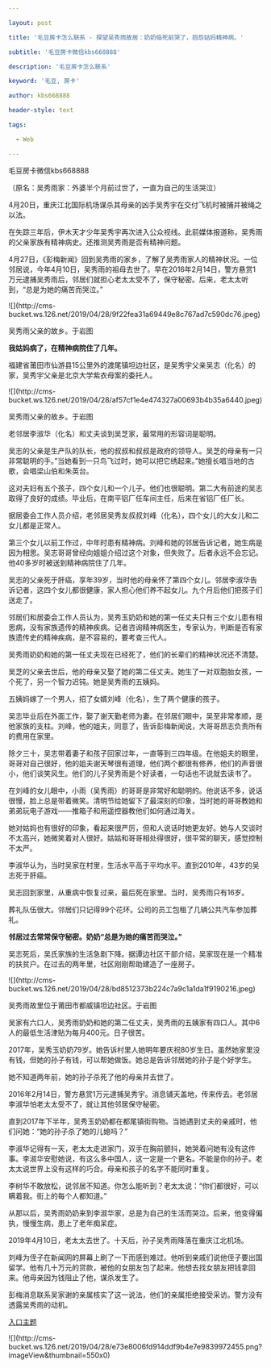 ---
layout: post
title: '毛豆房卡怎么联系 - 探望吴秀雨故居：奶奶临死前哭了，抱怨姑妈精神病。'
subtitle: '毛豆房卡微信kbs668888'
description: '毛豆房卡怎么联系'
keyword: '毛豆, 房卡'
author: kbs668888
header-style: text
tags:
  - Web
---
毛豆房卡微信kbs668888

（原名：吴秀雨家：外婆半个月前过世了，一直为自己的生活哭泣）

4月20日，重庆江北国际机场谋杀其母亲的凶手吴秀宇在交付飞机时被捕并被绳之以法。

在失踪三年后，伊木天才少年吴秀宇再次进入公众视线。此前媒体报道称，吴秀雨的父亲家族有精神病史。还推测吴秀雨是否有精神问题。

4月27日，《彭梅新闻》回到吴秀雨的家乡，了解了吴秀雨家人的精神状况。一位邻居说，今年4月10日，吴秀雨的祖母去世了。早在2016年2月14日，警方悬赏1万元逮捕吴秀雨后，邻居们就担心老太太受不了，保守秘密。后来，老太太听到，“总是为她的痛苦而哭泣。”

![](http://cms-
bucket.ws.126.net/2019/04/28/9f22fea31a69449e8c767ad7c590dc76.jpeg)

吴秀雨父亲的故乡。于岩图

 **我姑妈病了，在精神病院住了几年。**

福建省莆田市仙游县15公里外的渡尾镇坦边社区，是吴秀宇父亲吴志（化名）的家，吴秀宇父亲是北京大学紫衣母案的委托人。

![](http://cms-
bucket.ws.126.net/2019/04/28/af57cf1e4e474327a00693b4b35a6440.jpeg)

吴秀雨父亲的故乡。于岩图

老邻居李淑华（化名）和丈夫谈到吴芝家，最常用的形容词是聪明。

吴志的父亲是生产队的队长，他的叔叔和叔叔是政府的领导人。吴芝的母亲有一只非常聪明的手。”当她看到一只鸟飞过时，她可以把它绣起来。”她擅长唱当地的古歌，会唱梁山伯和朱英台。

这对夫妇有五个孩子，四个女儿和一个儿子。他们也很聪明。第二大有前途的吴志取得了良好的成绩。毕业后，在南平铝厂任车间主任，后来在省铝厂任厂长。

据居委会工作人员介绍，老邻居吴秀友叔叔刘峰（化名），四个女儿的大女儿和二女儿都是正常人。

第三个女儿以前工作过，中年时患有精神病。刘峰和她的邻居告诉记者，她生病是因为相思。吴志哥哥曾经向姐姐介绍过这个对象，但失败了。后者永远不会忘记。他40多岁时被送到精神病院住了几年。

吴志的父亲死于肝癌，享年39岁，当时他的母亲怀了第四个女儿。邻居李淑华告诉记者，这四个女儿都很健康，家人担心他们养不起女儿。九个月后他们把孩子们送走了。

邻居们和居委会工作人员认为，吴秀玉奶奶和她的第一任丈夫只有三个女儿患有相思病，没有家族遗传的精神疾病。记者咨询精神病医生，专家认为，判断是否有家族遗传史的精神疾病，是不容易的，要考查三代人。

吴秀雨奶奶和她的第一任丈夫现在已经死了，他们的长辈们的精神状况还不清楚。

吴芝的父亲去世后，他的母亲又娶了她的第二任丈夫。她生了一对双胞胎女孩，一个死了，另一个智力迟钝。她是吴秀雨的五姨妈。

五姨妈嫁了一个男人，招了女婿刘峰（化名），生了两个健康的孩子。

吴志毕业后在外面工作，娶了谢天勤老师为妻。在邻居们眼中，吴至非常孝顺，是他家族的支柱。刘峰，他的姐夫，同意了，告诉彭梅新闻说，大哥哥昂志负责所有的费用在家里。

除夕三十，吴志带着妻子和孩子回家过年，一直等到三四年级。在他姐夫的眼里，哥哥对自己很好，他的姐夫谢天琴很有道理，他们两个都很有修养，他们的声音很小，他们谈笑风生。他们的儿子吴秀雨是个好读者，一句话也不说就去读书了。

在刘峰的女儿眼中，小雨（吴秀雨）的哥哥是非常好和聪明的。他说话不多，说话很慢，脸上总是带着微笑。清明节给她留下了最深刻的印象，当时她的哥哥教她和弟弟玩电子游戏——推箱子和用遥控器教他们如何通过海关。

她对姑妈也有很好的印象，看起来很严厉，但和人说话时她更友好。她与人交谈时不太高兴，她微笑着对人很好。姑姑和哥哥相处得很好，很平常的聊天，感觉控制不太严。

李淑华认为，当时吴家在村里，生活水平高于平均水平。直到2010年，43岁的吴志死于肝癌。

吴志回到家里，从重病中恢复过来，最后死在家里。当时，吴秀雨只有16岁。

葬礼队伍很大。邻居们只记得99个花环。公司的员工包租了几辆公共汽车参加葬礼。

 **邻居过去常常保守秘密。奶奶“总是为她的痛苦而哭泣。”**

吴志死后，吴氏家族的生活急剧下降。据谭边社区干部介绍，吴家现在是一个精准的扶贫户。在过去的两年里，社区刚刚帮助建造了一座房子。

![](http://cms-
bucket.ws.126.net/2019/04/28/bd8512373b224c7a9c1a1da1f9190216.jpeg)

吴秀雨故里位于莆田市都威镇坦边社区。于岩图

吴家有六口人，吴秀雨奶奶和她的第二任丈夫，吴秀雨的五姨家有四口人。其中6人的最低生活津贴为每月400元。日子很苦。

2017年，吴秀玉奶奶79岁。她告诉村里人她明年要庆祝80岁生日。虽然她家里没有钱，但她的孙子有钱，可以帮她做饭。她总是告诉邻居她的孙子是个好学生。

她不知道两年前，她的孙子杀死了他的母亲并去世了。

2016年2月14日，警方悬赏1万元逮捕吴秀宇。消息铺天盖地，传来传去。老邻居李淑华怕老太太受不了，就让其他邻居保守秘密。

直到2017年下半年，吴秀玉奶奶都在都尾镇街购物。当她遇到丈夫的亲戚时，他们问她：“她的孙子杀了她的儿媳吗？”

李淑华记得有一天，老太太走进家门，双手在胸前颤抖，她哭着问她有没有这件事。李淑华安慰她说，有这么多中国人，这一定是一个更名。不能是你的孙子。老太太说世界上没有这样的巧合。母亲和孩子的名字不能同时重复。

李树华不敢放松，说邻居不知道。你怎么能听到？老太太说：“你们都很好，可以瞒着我。街上的每个人都知道。”

从那以后，吴秀雨奶奶来到李淑华家，总是为自己的生活而哭泣。后来，他变得偏执，慢慢生病，患上了老年痴呆症。

2019年4月10日，老太太去世了。十天后，孙子吴秀雨降落在重庆江北机场。

刘峰为侄子在新闻网的屏幕上刷了一下而感到难过。他听到亲戚们说他侄子要出国留学。他有几十万元的贷款，被他的女朋友包了起来。他想去找女朋友把钱拿回来。他母亲因为钱阻止了他，谋杀发生了。

彭梅消息联系吴家谢的亲属核实了这一说法，他们的亲属拒绝接受采访。警方没有透露吴秀雨的动机。

[入口主题](https://c.m.163.com/news/s/S1556258289881.html)  

![](http://cms-
bucket.ws.126.net/2019/04/28/e73e8006fd914ddf9b4e7e9839972455.png?imageView&thumbnail=550x0)  

  

